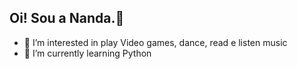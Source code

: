 ## Oi! Sou a Nanda.👋

- 👀 I’m interested in play Video games, dance, read e listen music
- 🌱 I’m currently learning Python

